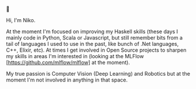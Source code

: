 👋 

Hi, I'm Niko. 

At the moment I'm focused on improving my Haskell skills (these days I mainly code in Python, Scala or Javascript, but still remember bits from a tail of languages I used to use in the past, like bunch of .Net languages, C++, Elixir, etc). At times I get involved in Open Source projects to sharpen my skills in areas I'm interested in (looking at the MLFlow [https://github.com/mlflow/mlflow] at the moment).

My true passion is Computer Vision (Deep Learning) and Robotics but at the moment I'm not involved in anything in that space.
